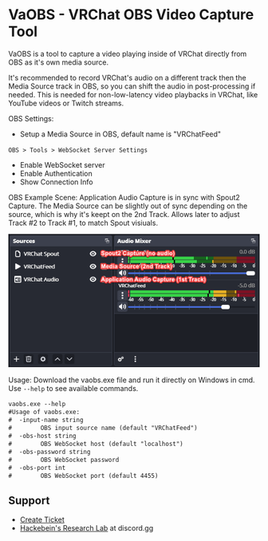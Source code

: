 # VaOBS - VRChat OBS Video Capture Tool

VaOBS is a tool to capture a video playing inside of VRChat directly from OBS as it's own media source.

It's recommended to record VRChat's audio on a different track then the Media Source track in OBS, so you can shift the audio in post-processing if needed. This is needed for non-low-latency video playbacks in VRChat, like YouTube videos or Twitch streams.

OBS Settings:
* Setup a Media Source in OBS, default name is "VRChatFeed"

`OBS > Tools > WebSocket Server Settings`
* Enable WebSocket server
* Enable Authentication
* Show Connection Info

OBS Example Scene:
Application Audio Capture is in sync with Spout2 Capture. The Media Source can be slightly out of sync depending on the source, which is why it's keept on the 2nd Track. Allows later to adjust Track #2 to Track #1, to match Spout visiuals.

![](docs/obs_example_scene.png)

Usage:
Download the vaobs.exe file and run it directly on Windows in cmd. Use `--help` to see available commands.

```shell
vaobs.exe --help
#Usage of vaobs.exe:
#  -input-name string
#        OBS input source name (default "VRChatFeed")
#  -obs-host string
#        OBS WebSocket host (default "localhost")
#  -obs-password string
#        OBS WebSocket password
#  -obs-port int
#        OBS WebSocket port (default 4455)
```

## Support
* [Create Ticket](https://github.com/Hackebein/VaOBS/issues/new)
* [Hackebein's Research Lab](https://discord.gg/AqCwGqqQmW) at discord.gg
